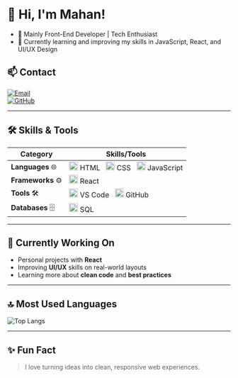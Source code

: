 # 👋 Hi, I'm Mahan!

- 🚀 Mainly Front-End Developer | Tech Enthusiast  
- 🌱 Currently learning and improving my skills in JavaScript, React, and UI/UX Design  

## 📫 Contact

[![Email](https://img.shields.io/badge/-Email-D14836?style=flat&logo=Gmail&logoColor=white)](mailto:gnusmhn@gmail.com)  
[![GitHub](https://img.shields.io/badge/-GitHub-181717?style=flat&logo=GitHub&logoColor=white)](https://github.com/mhnmhrbi)

---

## 🛠 Skills & Tools

| Category          | Skills/Tools                                                                 |
|-------------------|------------------------------------------------------------------------------|
| **Languages** 🌐  | <img src="https://cdn.jsdelivr.net/gh/devicons/devicon/icons/html5/html5-original.svg" alt="HTML" width="20"/> HTML &nbsp; <img src="https://cdn.jsdelivr.net/gh/devicons/devicon/icons/css3/css3-original.svg" alt="CSS" width="20"/> CSS &nbsp; <img src="https://cdn.jsdelivr.net/gh/devicons/devicon/icons/javascript/javascript-original.svg" alt="JavaScript" width="20"/> JavaScript |
| **Frameworks** ⚙️ | <img src="https://cdn.jsdelivr.net/gh/devicons/devicon/icons/react/react-original.svg" alt="React" width="20"/> React |
| **Tools** 🛠️      | <img src="https://cdn.jsdelivr.net/gh/devicons/devicon/icons/vscode/vscode-original.svg" alt="VS Code" width="20"/> VS Code &nbsp; <img src="https://cdn.jsdelivr.net/gh/devicons/devicon/icons/github/github-original.svg" alt="GitHub" width="20"/> GitHub |
| **Databases** 🗄️  | <img src="https://cdn.jsdelivr.net/gh/devicons/devicon/icons/mysql/mysql-original.svg" alt="MySQL" width="20"/> SQL |

---

## 📌 Currently Working On

- Personal projects with **React**
- Improving **UI/UX** skills on real-world layouts
- Learning more about **clean code** and **best practices**

---

## 🔝 Most Used Languages

![Top Langs](https://github-readme-stats.vercel.app/api/top-langs/?username=mhnmhrbi&layout=compact&theme=radical)

---

## ✨ Fun Fact

> I love turning ideas into clean, responsive web experiences.
